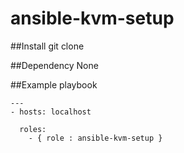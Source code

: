 # ansible-kvm-setup

##Install
git clone 

##Dependency 
None

##Example playbook
```
---
- hosts: localhost
  
  roles:
    - { role : ansible-kvm-setup }
```
